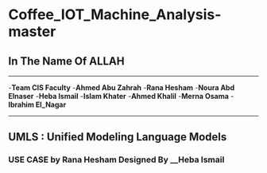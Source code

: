 # Coffee_IOT_Machine_Analysis-master
## In The Name Of ALLAH
---
 -**__Team  CIS Faculty__**
  -__Ahmed Abu Zahrah__
  -__Rana Hesham__
  -__Noura Abd Elnaser__
  -__Heba Ismail__
  -__Islam Khater__
  -__Ahmed Khalil__
  -__Merna Osama__
  -__Ibrahim El_Nagar__
  
---

## UMLS : Unified Modeling Language Models

### USE CASE by __Rana Hesham__  Designed By __Heba Ismail


 


